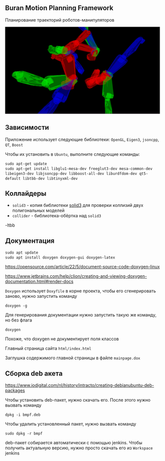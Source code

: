 ## Buran Motion Planning Framework

Планирование траекторий роботов-манипуляторов

![](img.png)
## Зависимости

Приложение использует следующие библиотеки: `OpenGL`, `Eigen3`, `jsoncpp`, `QT`, `Boost`

Чтобы их установить в `Ubuntu`, выполните следующие команды:

```
sudo apt-get update
sudo apt-get install libglu1-mesa-dev freeglut3-dev mesa-common-dev libeigen3-dev libjsoncpp-dev libboost-all-dev liburdfdom-dev qt5-default libtbb-dev libtinyxml-dev 
```


## Коллайдеры

- `solid3` - копия библиотеки [solid3](https://github.com/dtecta/solid3)  для
проверки коллизий двух полигональных моделей
- `collider` - библиотека-обёртка над `solid3` 

-ltbb 



## Документация

```
sudo apt update
sudo apt install doxygen doxygen-gui doxygen-latex
```

https://opensource.com/article/22/5/document-source-code-doxygen-linux

https://www.jetbrains.com/help/clion/creating-and-viewing-doxygen-documentation.html#render-docs


`Doxygen` использует `Doxyfile` в корне проекта,
чтобы его сгенерировать заново, нужно запустить команду 

```
doxygen -g
```

Для генерирования документации нужно запустить такую же 
команду, но без флага

```
doxygen
```

Похоже, что doxygen не документирует поля классов

Главный страница сайта `html/index.html`

Заглушка содержимого главной страницы в файле `mainpage.dox`

## Сборка deb акета

https://www.iodigital.com/nl/history/intracto/creating-debianubuntu-deb-packages

Чтобы установить deb-пакет, нужно скачать его. После этого нужно вызвать команду

```
dpkg -i bmpf.deb
```

Чтобы удалить установленный пакет, нужно вызвать команду

```
sudo dpkg -r bmpf
```

deb-пакет собирается автоматически с помощью jenkins. Чтобы получить актуальную
версию, нужно просто скачать его из `Workspace` jenkins
